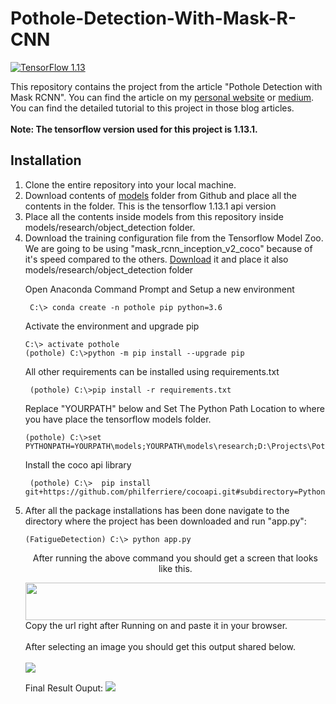 # Pothole-Detection-With-Mask-R-CNN
[![TensorFlow 1.13](https://img.shields.io/badge/TensorFlow-1.13-FF6F00?logo=tensorflow)](https://github.com/tensorflow/tensorflow/releases/tag/v1.13.1)

This repository contains the project from the article "Pothole Detection with Mask RCNN". You can find the article on my <a href="https://www.samdenlepcha.com/blogs/pothole-detection-mask-rcnn/">personal website</a> or <a href="#">medium</a>. You can find the detailed tutorial to this project in those blog articles. <br> <br>
<b> Note: The tensorflow version used for this project is 1.13.1.</b>

## Installation

<ol>
<li>Clone the entire repository into your local machine.</li>
<li>Download contents of <a href = "https://github.com/tensorflow/models/tree/r1.13.0">models</a> folder from Github and place all the contents in the folder. This is the tensorflow 1.13.1 api version</li>
<li>Place all the contents inside models from this repository inside models/research/object_detection folder.</li>
<li>Download the training configuration file from the Tensorflow Model Zoo. We are going to be using "mask_rcnn_inception_v2_coco" because of it's speed compared to the others. <a href="http://download.tensorflow.org/models/object_detection/mask_rcnn_inception_v2_coco_2018_01_28.tar.gz">Download</a> it and place it also models/research/object_detection folder</li>

  <p> Open Anaconda Command Prompt and Setup a new environment</p>
   
  ```
   C:\> conda create -n pothole pip python=3.6
  ```

  <p>Activate the environment and upgrade pip </p>
  
  ```
  C:\> activate pothole
  (pothole) C:\>python -m pip install --upgrade pip
  ```
  
  <p>All other requirements can be installed using requirements.txt</p>
  
  ```
   (pothole) C:\>pip install -r requirements.txt
  ```
  
  <p>Replace "YOURPATH" below and Set The Python Path Location to where you have place the tensorflow models folder. </p>
  
  ```
  (pothole) C:\>set PYTHONPATH=YOURPATH\models;YOURPATH\models\research;D:\Projects\Pothole\MaskRCNN\models\research\slim
  ```
  
  <p>Install the coco api library</p>
  
  ```
   (pothole) C:\>  pip install git+https://github.com/philferriere/cocoapi.git#subdirectory=PythonAPI
  ```

  <li> After all the package installations has been done navigate to the directory where the project has been downloaded and run "app.py":</li>
  
  ```
  (FatigueDetection) C:\> python app.py
  ```
  
  <p align="center"> After running the above command you should get a screen that looks like this.</p>
  <img src="https://user-images.githubusercontent.com/33536225/90520818-764fd780-e187-11ea-91c8-2e48ece8fce2.JPG" height="60" width="600">
  <br>
Copy the url right after Running on and paste it in your browser. <br><br>
After selecting an image you should get this output shared below.<br><br>
<img src="https://user-images.githubusercontent.com/33536225/90521571-50770280-e188-11ea-8b83-8296cf33e6ad.png">

Final Result Ouput:
<img src="https://user-images.githubusercontent.com/33536225/90600215-c83e3f00-e213-11ea-9c7b-2382f0944d53.JPG">

